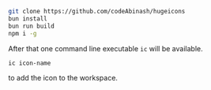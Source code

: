 ```bash
git clone https://github.com/codeAbinash/hugeicons
bun install
bun run build
npm i -g
```


After that one command line executable `ic` will be available.


```bash
ic icon-name
```

to add the icon to the workspace.
